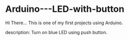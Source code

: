 # Arduino---LED-with-button

Hi There...
This is one of my first projects using Arduino.

description:
Turn on blue LED using push button.
